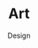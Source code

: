 ---
layout: service
title: "Art"
subtitle: "Design"
lang: en
ref: Art Design
img: art.png
description: We create and commercialize a high quality digital art using <a href="https://www.adobe.com/products/animate.html">Adobe Animate</a> and <a href="https://ephtracy.github.io">Magicavoxel</a> tools. More precisely, we design and rendered images that can be used as final product by our clients, for instance, a music album cover and movie art. Additionally, we make 3D models for game industry and architecture, that can be imported into other art-based and development tools. Finally, we collaborate with the top art galleries, like <a href="https://bottleneckgallery.com">Bottleneck Gallery</a>, to produce art prints sold to movie enthusiasts worldwide.
---